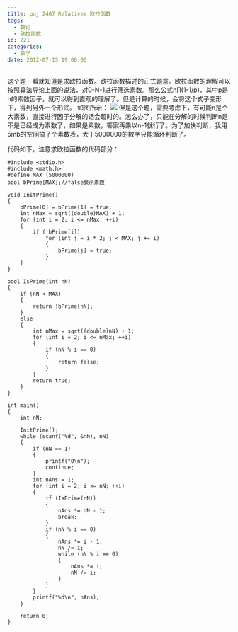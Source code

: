 ```yaml
---
title: poj 2407 Relatives 欧拉函数
tags:
  - 数论
  - 欧拉函数
id: 221
categories:
  - 数学
date: 2012-07-15 19:00:00
---
```


这个题一看就知道是求欧拉函数。欧拉函数描述的正式题意。欧拉函数的理解可以按照算法导论上面的说法，对0-N-1进行筛选素数。那么公式n∏(1-1/p)，其中p是n的素数因子，就可以得到直观的理解了。但是计算的时候，会将这个式子变形下，得到另外一个形式。
如图所示：
![](https://c7.staticflickr.com/8/7391/27312399622_2da18641db_o.jpg)
但是这个题，需要考虑下，有可能n是个大素数，直接进行因子分解的话会超时的。怎么办了，只能在分解的时候判断n是不是已经成为素数了，如果是素数，答案再乘以n-1就行了。为了加快判断，我用5mb的空间搞了个素数表，大于5000000的数字只能循环判断了。

代码如下，注意求欧拉函数的代码部分：

``` stylus
#include <stdio.h>
#include <math.h>
#define MAX (5000000)
bool bPrime[MAX];//false表示素数

void InitPrime()
{
    bPrime[0] = bPrime[1] = true;
    int nMax = sqrt((double)MAX) + 1;
    for (int i = 2; i <= nMax; ++i)
    {
        if (!bPrime[i])
            for (int j = i * 2; j < MAX; j += i)
            {
                bPrime[j] = true;
            }
    }
}

bool IsPrime(int nN)
{
    if (nN < MAX)
    {
        return !bPrime[nN];
    }
    else
    {
        int nMax = sqrt((double)nN) + 1;
        for (int i = 2; i <= nMax; ++i)
        {
            if (nN % i == 0)
            {
                return false;
            }
        }
        return true;
    }
}

int main()
{
    int nN;

    InitPrime();
    while (scanf("%d", &nN), nN)
    {
        if (nN == 1)
        {
            printf("0\n");
            continue;
        }
        int nAns = 1;
        for (int i = 2; i <= nN; ++i)
        {
            if (IsPrime(nN))
            {
                nAns *= nN - 1;
                break;
            }
            if (nN % i == 0)
            {
                nAns *= i - 1;
                nN /= i;
                while (nN % i == 0)
                {
                    nAns *= i;
                    nN /= i;
                }
            }
        }
        printf("%d\n", nAns);
    }

    return 0;
}
```